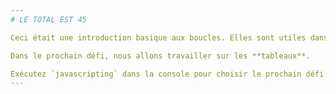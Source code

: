 ```yaml
---
# LE TOTAL EST 45

Ceci était une introduction basique aux boucles. Elles sont utiles dans un grand nombre de situations, particulièrement dans des combinaisons avec d'autres types de données comme les chaînes de caractères et les tableaux.

Dans le prochain défi, nous allons travailler sur les **tableaux**.

Exécutez `javascripting` dans la console pour choisir le prochain défi.
---
```

